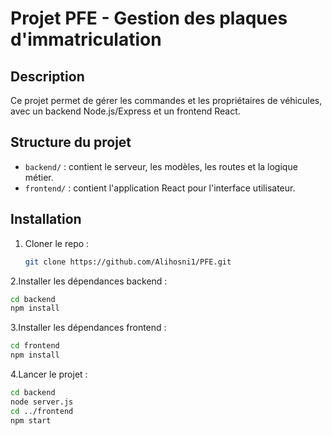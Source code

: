 # Projet PFE - Gestion des plaques d'immatriculation

## Description
Ce projet permet de gérer les commandes et les propriétaires de véhicules, avec un backend Node.js/Express et un frontend React.

## Structure du projet
- `backend/` : contient le serveur, les modèles, les routes et la logique métier.
- `frontend/` : contient l'application React pour l'interface utilisateur.

## Installation
1. Cloner le repo : 
   ```bash
   git clone https://github.com/Alihosni1/PFE.git
2.Installer les dépendances backend :
  ```bash
  cd backend
  npm install
  ```
3.Installer les dépendances frontend :
  ```bash
  cd frontend
  npm install
  ```
4.Lancer le projet :
  ```bash
  cd backend
  node server.js
  cd ../frontend
  npm start

